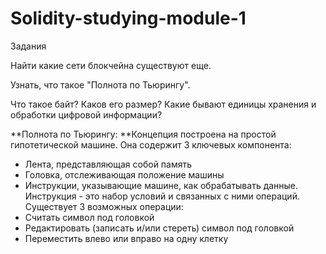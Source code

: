 # Solidity-studying-module-1

Задания

Найти какие сети блокчейна существуют еще.

Узнать, что такое "Полнота по Тьюрингу".

Что такое байт? Каков его размер? Какие бывают единицы хранения и обработки цифровой информации?


**Полнота по Тьюрингу:
**Концепция построена на простой гипотетической машине. Она содержит 3 ключевых компонента:
- Лента, представляющая собой память
- Головка, отслеживающая положение машины
- Инструкции, указывающие машине, как обрабатывать данные.
Инструкция - это набор условий и связанных с ними операций.
Существует 3 возможных операции:
- Считать символ под головкой
- Редактировать (записать и/или стереть) символ под головкой
- Переместить влево или вправо на одну клетку
